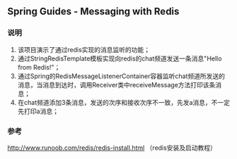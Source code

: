 ## Spring Guides - Messaging with Redis

### 说明

1. 该项目演示了通过redis实现的消息监听的功能；
2. 通过StringRedisTemplate模板实现向redis的chat频道发送一条消息"Hello from Redis!"；
3. 通过Spring的RedisMessageListenerContainer容器监听chat频道所发送的消息，当消息到达时，调用Receiver类中receiveMessage方法打印该条消息；
4. 在chat频道添加3条消息，发送的次序和接收次序不一致，先发a消息，不一定先打印a消息；

### 参考

http://www.runoob.com/redis/redis-install.html （redis安装及启动教程）